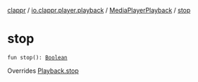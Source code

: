 [clappr](../../index.md) / [io.clappr.player.playback](../index.md) / [MediaPlayerPlayback](index.md) / [stop](.)

# stop

`fun stop(): `[`Boolean`](https://kotlinlang.org/api/latest/jvm/stdlib/kotlin/-boolean/index.html)

Overrides [Playback.stop](../../io.clappr.player.components/-playback/stop.md)

